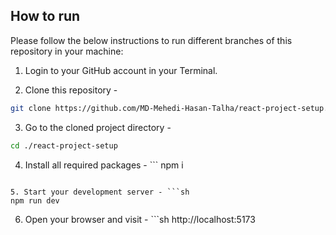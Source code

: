 ## How to run

Please follow the below instructions to run different branches of this repository in your machine:

1. Login to your GitHub account in your Terminal.

2. Clone this repository -

```sh
git clone https://github.com/MD-Mehedi-Hasan-Talha/react-project-setup.git
```

3. Go to the cloned project directory -

```sh
cd ./react-project-setup
```

4. Install all required packages - ```
   npm i
```

5. Start your development server - ```sh
npm run dev
```

6. Open your browser and visit - ```sh
   http://localhost:5173

```or your corresponding port.